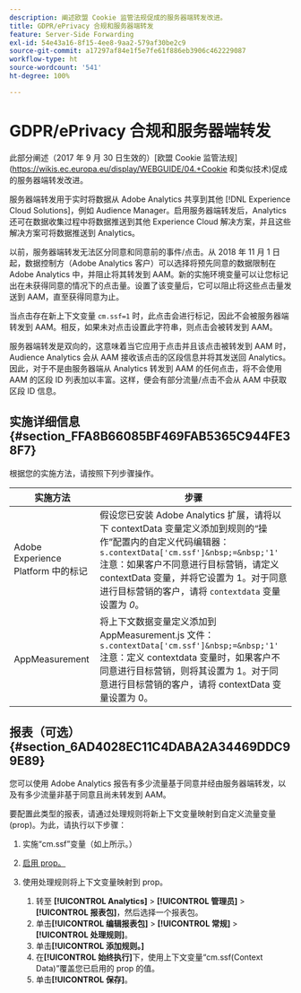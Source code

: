 ```yaml
---
description: 阐述欧盟 Cookie 监管法规促成的服务器端转发改进。
title: GDPR/ePrivacy 合规和服务器端转发
feature: Server-Side Forwarding
exl-id: 54e43a16-8f15-4ee8-9aa2-579af30be2c9
source-git-commit: a17297af84e1f5e7fe61f886eb3906c462229087
workflow-type: ht
source-wordcount: '541'
ht-degree: 100%

---
```


# GDPR/ePrivacy 合规和服务器端转发

此部分阐述（2017 年 9 月 30 日生效的）[欧盟 Cookie 监管法规](https://wikis.ec.europa.eu/display/WEBGUIDE/04.+Cookie 和类似技术)促成的服务器端转发改进。

服务器端转发用于实时将数据从 Adobe Analytics 共享到其他 [!DNL Experience Cloud Solutions]，例如 Audience Manager。启用服务器端转发后，Analytics 还可在数据收集过程中将数据推送到其他 Experience Cloud 解决方案，并且这些解决方案可将数据推送到 Analytics。

以前，服务器端转发无法区分同意和同意前的事件/点击。从 2018 年 11 月 1 日起，数据控制方（Adobe Analytics 客户）可以选择将预先同意的数据限制在 Adobe Analytics 中，并阻止将其转发到 AAM。新的实施环境变量可以让您标记出在未获得同意的情况下的点击量。设置了该变量后，它可以阻止将这些点击量发送到 AAM，直至获得同意为止。

当点击存在新上下文变量 `cm.ssf=1` 时，此点击会进行标记，因此不会被服务器端转发到 AAM。相反，如果未对点击设置此字符串，则点击会被转发到 AAM。

服务器端转发是双向的，这意味着当它应用于点击并且该点击被转发到 AAM 时，Audience Analytics 会从 AAM 接收该点击的区段信息并将其发送回 Analytics。因此，对于不是由服务器端从 Analytics 转发到 AAM 的任何点击，将不会使用 AAM 的区段 ID 列表加以丰富。这样，便会有部分流量/点击不会从 AAM 中获取区段 ID 信息。

## 实施详细信息 {#section_FFA8B66085BF469FAB5365C944FE38F7}

根据您的实施方法，请按照下列步骤操作。

| 实施方法 | 步骤 |
|--- |--- |
| Adobe Experience Platform 中的标记 | 假设您已安装 Adobe Analytics 扩展，请将以下 contextData 变量定义添加到规则的“操作”配置内的自定义代码编辑器：<br/>`s.contextData['cm.ssf']&nbsp;=&nbsp;'1' `<br/>注意：如果客户不同意进行目标营销，请定义 contextData 变量，并将它设置为 1。对于同意进行目标营销的客户，请将 `contextdata` 变量设置为 *0*。 |
| AppMeasurement | 将上下文数据变量定义添加到 AppMeasurement.js 文件：<br/>`s.contextData['cm.ssf']&nbsp;=&nbsp;'1' `<br/>注意：定义 contextdata 变量时，如果客户不同意进行目标营销，则将其设置为 1。对于同意进行目标营销的客户，请将 contextData 变量设置为 0。 |

## 报表（可选） {#section_6AD4028EC11C4DABA2A34469DDC99E89}

您可以使用 Adobe Analytics 报告有多少流量基于同意并经由服务器端转发，以及有多少流量非基于同意且尚未转发到 AAM。

要配置此类型的报表，请通过处理规则将新上下文变量映射到自定义流量变量 (prop)。为此，请执行以下步骤：

1. 实施“cm.ssf”变量（如上所示。）
1. [启用 prop。](/help/admin/admin/c-manage-report-suites/c-edit-report-suites/c-traffic-variables/traffic-var.md)
1. 使用处理规则将上下文变量映射到 prop。

   1. 转至 **[!UICONTROL Analytics]** > **[!UICONTROL 管理员]** > **[!UICONTROL 报表包]**，然后选择一个报表包。
   1. 单击&#x200B;**[!UICONTROL 编辑报表包]** > **[!UICONTROL 常规]** > **[!UICONTROL 处理规则]**。
   1. 单击&#x200B;**[!UICONTROL 添加规则。]**
   1. 在&#x200B;**[!UICONTROL 始终执行]**&#x200B;下，使用上下文变量“cm.ssf(Context Data)”覆盖您已启用的 prop 的值。
   1. 单击&#x200B;**[!UICONTROL 保存]**。

